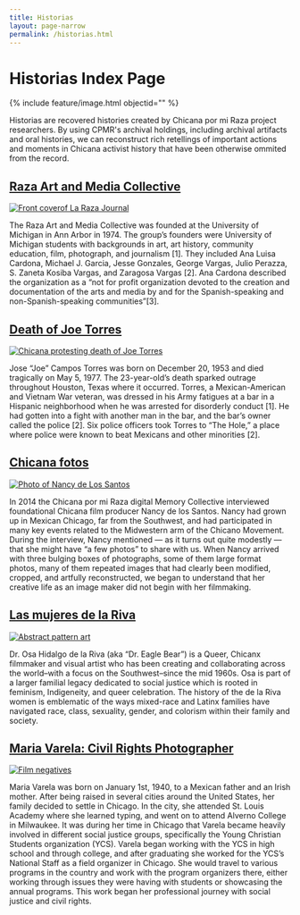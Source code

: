 ```yaml
---
title: Historias
layout: page-narrow
permalink: /historias.html
---
```

# Historias Index Page

{% include feature/image.html objectid="" %}

Historias are recovered histories created by Chicana por mi Raza project researchers. By using CPMR's archival holdings, including archival artifacts and oral histories, we can reconstruct rich retellings of important actions and moments in Chicana activist history that have been otherwise ommited from the record.


## [Raza Art and Media Collective](/chicanapormiraza/raza.html)
[![Front coverof La Raza Journal](/chicanapormiraza/web_graphics/raza.png)](/chicanapormiraza/raza.html)<br>

The Raza Art and Media Collective was founded at the University of Michigan in Ann Arbor in 1974. The group’s founders were University of Michigan students with backgrounds in art, art history, community education, film, photograph, and journalism [1]. They included Ana Luisa Cardona, Michael J. Garcia, Jesse Gonzales, George Vargas, Julio Perazza, S. Zaneta Kosiba Vargas, and Zaragosa Vargas [2]. Ana Cardona described the organization as a “not for profit organization devoted to the creation and documentation of the arts and media by and for the Spanish-speaking and non-Spanish-speaking communities”[3]. <br>

## [Death of Joe Torres](/chicanapormiraza/joe_torres.html)
[![Chicana protesting death of Joe Torres](/chicanapormiraza/web_graphics/joetorres.png)](/chicanapormiraza/joe_torres.html)

Jose “Joe” Campos Torres was born on December 20, 1953 and died tragically on May 5, 1977. The 23-year-old’s death sparked outrage throughout Houston, Texas where it occurred.  Torres, a Mexican-American and Vietnam War veteran, was dressed in his Army fatigues at a bar in a Hispanic neighborhood when he was arrested for disorderly conduct [1]. He had gotten into a fight with another man in the bar, and the bar’s owner called the police [2]. Six police officers took Torres to “The Hole,” a place where police were known to beat Mexicans and other minorities [2]. 

## [Chicana fotos](/chicanapormiraza/chicana_fotos.html) 
[![Photo of Nancy de Los Santos](/chicanapormiraza/web_graphics/nancy.jpg)](/chicanapormiraza/chicana_fotos.html)

In 2014 the Chicana por mi Raza digital Memory Collective interviewed foundational Chicana film producer Nancy de los Santos.  Nancy had grown up in Mexican Chicago, far from the Southwest, and had participated in many key events related to the Midwestern arm of the Chicano Movement. During the interview, Nancy mentioned — as it turns out quite modestly — that she might have “a few photos” to share with us. When Nancy arrived with three bulging boxes of photographs, some of them large format photos, many of them repeated images that had clearly been modified, cropped, and artfully reconstructed, we began to understand that her creative life as an image maker did not begin with her filmmaking.

## [Las mujeres de la Riva](/chicanapormiraza/las_mujeres_de_la_riva.html)
[![Abstract pattern art](/chicanapormiraza/web_graphics/riva.png)](/chicanapormiraza/las_mujeres_de_la_riva.html.html)

Dr. Osa Hidalgo de la Riva (aka “Dr. Eagle Bear”) is a Queer, Chicanx filmmaker and visual artist who has been creating and collaborating across the world–with a focus on the Southwest–since the mid 1960s. Osa is part of a larger familial legacy dedicated to social justice which is rooted in feminism, Indigeneity, and queer celebration. The history of the de la Riva women is emblematic of the ways mixed-race and Latinx families have navigated race, class, sexuality, gender, and colorism within their family and society. 

## [Maria Varela: Civil Rights Photographer](/chicanapormiraza/maria_varela.html)
[![Film negatives](/chicanapormiraza/web_graphics/varela.png)](/chicanapormiraza/varela.html)

Maria Varela was born on January 1st, 1940, to a Mexican father and an Irish mother. After being raised in several cities around the United States, her family decided to settle in Chicago. In the city, she attended St. Louis Academy where she learned typing, and went on to attend Alverno College in Milwaukee. It was during her time in Chicago that Varela became heavily involved in different social justice groups, specifically the Young Christian Students organization (YCS). Varela began working with the YCS in high school and through college, and after graduating she worked for the YCS’s National Staff as a field organizer in Chicago. She would travel to various programs in the country and work with the program organizers there, either working through issues they were having with students or showcasing the annual programs. This work began her professional journey with social justice and civil rights. 
